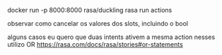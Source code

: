 docker run -p 8000:8000 rasa/duckling
rasa run actions



observar como cancelar os valores dos slots, incluindo o bool

alguns casos eu quero que duas intents ativem a mesma action
nesses utilizo OR https://rasa.com/docs/rasa/stories#or-statements